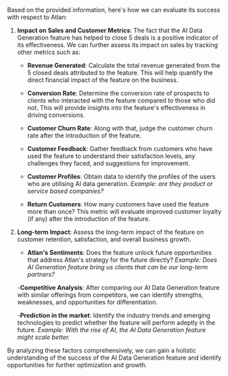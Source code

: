 Based on the provided information, here's how we can evaluate its success with respect to Atlan:

1. **Impact on Sales and Customer Metrics**: The fact that the AI Data Generation feature has helped to close 5 deals is a positive indicator of its effectiveness. We can further assess its impact on sales by tracking other metrics such as:

   - **Revenue Generated**: Calculate the total revenue generated from the 5 closed deals attributed to the feature. This will help quantify the direct financial impact of the feature on the business.
   
   - **Conversion Rate**: Determine the conversion rate of prospects to clients who interacted with the feature compared to those who did not. This will provide insights into the feature's effectiveness in driving conversions. 

   - **Customer Churn Rate**: Along with that, judge the customer churn rate after the introduction of the feature.
   
   - **Customer Feedback**: Gather feedback from customers who have used the feature to understand their satisfaction levels, any challenges they faced, and suggestions for improvement.

   - **Customer Profiles**: Obtain data to identify the profiles of the users who are utilising AI data generation. *Example: are they product or service based companies?*

   - **Return Customers**: How many customers have used the feature more than once? This metric will evaluate improved customer loyalty (if any) after the introduction of the feature.

2. **Long-term Impact**: Assess the long-term impact of the feature on customer retention, satisfaction, and overall business growth.

    - **Atlan's Sentiments**: Does the feature unlock future opportunities that address Atlan's strategy for the future directly? *Example: Does AI Generation feature bring us clients that can be our long-term partners?*

    -**Competitive Analysis**: After comparing our AI Data Generation feature with similar offerings from competitors, we can identify strengths, weaknesses, and opportunities for differentiation.

    -**Prediction in the market**: Identify the industry trends and emerging technologies to predict whether the feature will perform adeptly in the future. *Example: With the rise of AI, the AI Data Generation feature might scale better.*

By analyzing these factors comprehensively, we can gain a holistic understanding of the success of the AI Data Generation feature and identify opportunities for further optimization and growth.